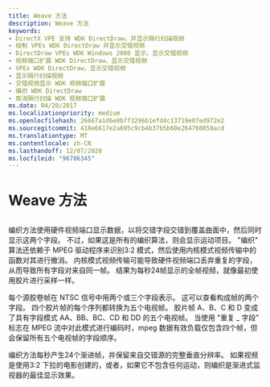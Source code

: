 ```yaml
---
title: Weave 方法
description: Weave 方法
keywords:
- DirectX VPE 支持 WDK DirectDraw，并显示隔行扫描视频
- 绘制 VPEs WDK DirectDraw 并显示交错视频
- DirectDraw VPEs WDK Windows 2000 显示，显示交错视频
- 视频端口扩展 WDK DirectDraw，显示交错视频
- VPEs WDK DirectDraw，显示交错视频
- 显示隔行扫描视频
- 交错视频显示 WDK 视频端口扩展
- 编织 WDK DirectDraw
- 取消隔行扫描 WDK 视频端口扩展
ms.date: 04/20/2017
ms.localizationpriority: medium
ms.openlocfilehash: 26667a1d6e0b7f3296b1efd4c13719e07ed972e2
ms.sourcegitcommit: 418e6617e2a695c9cb4b37b5b60e264760858acd
ms.translationtype: MT
ms.contentlocale: zh-CN
ms.lasthandoff: 12/07/2020
ms.locfileid: "96786345"
---
```

# <a name="weave-method"></a>Weave 方法


## <span id="ddk_weave_method_gg"></span><span id="DDK_WEAVE_METHOD_GG"></span>


编织方法使用硬件视频端口显示数据，以将交错字段交错到覆盖曲面中，然后同时显示这两个字段。 不过，如果这是所有的编织算法，则会显示运动项目。 "编织" 算法还依赖于 MPEG 驱动程序来识别3:2 模式，然后使用内核模式视频传输中的函数对其进行撤消。 内核模式视频传输可能导致硬件视频端口丢弃重复的字段，从而导致所有字段对来自同一帧。 结果为每秒24帧显示的全帧视频，就像最初使用胶片进行采样一样。

每个源胶卷帧在 NTSC 信号中用两个或三个字段表示。 这可以查看构成帧的两个字段。 四个胶片帧的每个序列都转换为五个电视帧。 胶片帧 A、B、C 和 D 变成了具有字段模式 AA、BB、BC、CD 和 DD 的五个电视帧。 当使用 "重复 \_ 字段" 标志在 MPEG 流中对此模式进行编码时，mpeg 数据有效负载仅包含四个帧，但会保留所有五个电视帧的字段顺序。

编织方法每秒产生24个渐进帧，并保留来自交错源的完整垂直分辨率。 如果视频是使用3:2 下拉的电影创建的，或者，如果它不包含任何运动，则编织是渐进式监视器的最佳显示效果。

 

 





